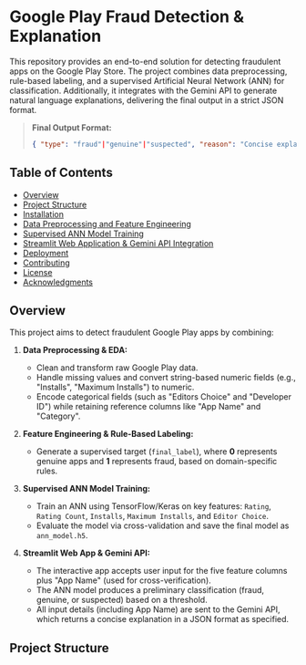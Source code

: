# Google Play Fraud Detection & Explanation

This repository provides an end-to-end solution for detecting fraudulent apps on the Google Play Store. The project combines data preprocessing, rule-based labeling, and a supervised Artificial Neural Network (ANN) for classification. Additionally, it integrates with the Gemini API to generate natural language explanations, delivering the final output in a strict JSON format.

> **Final Output Format:**  
> ```json
> { "type": "fraud"|"genuine"|"suspected", "reason": "Concise explanation (300 char max)" }
> ```

## Table of Contents

- [Overview](#overview)
- [Project Structure](#project-structure)
- [Installation](#installation)
- [Data Preprocessing and Feature Engineering](#data-preprocessing-and-feature-engineering)
- [Supervised ANN Model Training](#supervised-ann-model-training)
- [Streamlit Web Application & Gemini API Integration](#streamlit-web-application--gemini-api-integration)
- [Deployment](#deployment)
- [Contributing](#contributing)
- [License](#license)
- [Acknowledgments](#acknowledgments)

## Overview

This project aims to detect fraudulent Google Play apps by combining:

1. **Data Preprocessing & EDA:**  
   - Clean and transform raw Google Play data.
   - Handle missing values and convert string-based numeric fields (e.g., "Installs", "Maximum Installs") to numeric.
   - Encode categorical fields (such as "Editors Choice" and "Developer ID") while retaining reference columns like "App Name" and "Category".

2. **Feature Engineering & Rule-Based Labeling:**  
   - Generate a supervised target (`final_label`), where **0** represents genuine apps and **1** represents fraud, based on domain-specific rules.

3. **Supervised ANN Model Training:**  
   - Train an ANN using TensorFlow/Keras on key features: `Rating`, `Rating Count`, `Installs`, `Maximum Installs`, and `Editor Choice`.
   - Evaluate the model via cross-validation and save the final model as `ann_model.h5`.

4. **Streamlit Web App & Gemini API:**  
   - The interactive app accepts user input for the five feature columns plus "App Name" (used for cross-verification).
   - The ANN model produces a preliminary classification (fraud, genuine, or suspected) based on a threshold.
   - All input details (including App Name) are sent to the Gemini API, which returns a concise explanation in a JSON format as specified.

## Project Structure


